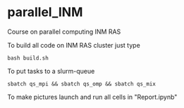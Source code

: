 # parallel_INM
Course on parallel computing INM RAS

To build all code on INM RAS cluster just type 
```
bash build.sh
```

To put tasks to a slurm-queue 
```
sbatch qs_mpi && sbatch qs_omp && sbatch qs_mix
```

To make pictures launch and run all cells in "Report.ipynb"
